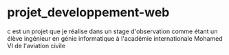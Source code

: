 # projet_developpement-web
c est un projet que je réalise dans un stage d'observation comme étant un élève ingénieur en génie informatique à l'académie internationale Mohamed VI de l'aviation civile 
